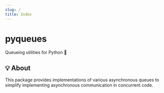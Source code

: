 ```yaml
---
slug: /
title: Index
---
```


# pyqueues

Queueing utilities for Python 🐍

## 💡 About

This package provides implementations of various asynchronous queues
to simplify implementing asynchronous communication in concurrent code.
